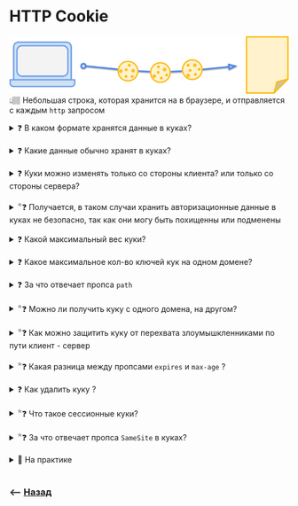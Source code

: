 # HTTP Cookie
![illustration](img/illustration.png)  
👆🏽 Небольшая строка, которая хранится на в браузере, и отправляется с каждым `http` запросом  

<details>
<summary> ❓ В каком формате хранятся данные в куках?</summary>

---

Заголовки куки это обычная строка, которую пишут соблюдая определенные правила, позволяющий записывать и доставать данные в сроку по ключу   

👆 Так как кука это строка, ее можно использовать для хранения json объектов  

---

</details>

<br>

<details>
<summary> ❓ Какие данные обычно хранят в куках? </summary>

---

В основном в куках хранять 

1. Авторизационные данные   
2. Какую-то аналитику  
3. Какие-то данные, необходимые на всех страничках, по типу данных из корзины  

---

</details>

<br>


<details>
<summary> ❓ Куки можно изменять только со стороны клиента? или только со стороны сервера? </summary>

---

Куки можно изменять как со стороны клиента, так и со стороны сервера

---

</details>

<br>

<details>
<summary> <sup>⭐</sup>❓ Получается, в таком случаи хранить авторизационные данные в куках не безопасно, так как они могу быть похищенны или подменены</summary>

---

По факту да, но если при записи куки на сервере установить флаг `http-only`, то клиентские скрипты полностью теряют доступ к этой куке   

---

</details>

<br>

<details>
<summary> ❓ Какой максимальный вес куки? </summary>

---

Не более `4кб`   
👆 Это примерно 4 тыс символов  

---

</details>

<br>

<details>
<summary> ❓ Какое максимальное кол-во ключей кук на одном домене? </summary>

---

🎯 У каждого браузера свои рамки   
🎯 По этому +- 20 ключей считается безопасным значением  
🎯 Дальше уже может работать не стабильно в зависимости от браузера       

---

</details>

<br>

<details>
<summary> ❓ За что отвечает пропса <code>path</code></summary>

---

🎯 `path`, указывает на каких страничках будет доступна кука

---

</details>

<br>

<details>
<summary> <sup>⭐</sup>❓ Можно ли получить куку с одного домена, на другом? </summary>

---

Нет, получить куку с одного домена на другом нельзя    
&emsp;&emsp; 🎯 Но есть возможность получать куку на дочерних поддоменах            
&emsp;&emsp; 🎯 Для этого нужно явно прописать этото в пропсе `domains`      
&emsp;&emsp;&emsp;&emsp; 👆 Поумолчанию кука доступна только в родительском домене   


---

</details>

<br>

<details>
<summary> <sup>⭐</sup>❓ Как можно защитить куку от перехвата злоумышкленниками по пути клиент - сервер</summary>

---

Можно указать в куках флаг `secure`, гарантирующий передачу кук только по защищенному `https` протоколу 

---

</details>

<br>

<details>
<summary> <sup>⭐</sup>❓ Какая разница между пропсами <code>expires</code> и <code>max-age</code> ?</summary>

![illustration](https://raw.githubusercontent.com/webster6667/documentation/master/documentation-data/illustrations/dd-up.svg)

🎯 `expires`, Указывает точную дату удаления кук в формате `date.toUTCString()`

🎯 `max-age`, Указывает через какое кол-во секунд с момента установки куки удалить ее  


<details>
<summary> <sup>⭐</sup>❓ Если указанны оба пропса, когда удалится кука?</summary>

---

Когда указанно в `max-age`, так как у него приоритет

---

</details>

![illustration](https://raw.githubusercontent.com/webster6667/documentation/master/documentation-data/illustrations/dd-down.svg)

</details>

<br>

<details>
<summary> ❓ Как удалить куку ?</summary>

---

Достаточно указать `max-age` 0 или -1

---

</details>

<br>

<details>
<summary> <sup>⭐</sup>❓ Что такое сессионные куки?</summary>

---

🎯 `сессионные куки`, куки в которых при установке не указали дату удаления(`expires|max-age`)    
&emsp;&emsp; 👆 Такие куки удаляться сразу после закрытия браузера

---

</details>

<br>

<details>
<summary> <sup>⭐</sup>❓ За что отвечает пропса <code>SameSite</code> в куках?</summary>

---

`SameSite` запрещает передачу кук на сервер, если запрос произошел с тем же доменном верхнего уровня + 1, как и у сервера, с учетом протокола  

`https://___example.com`

<details>
<summary> <sup>⭐</sup>❓ Какие значения бывают у <code>SameSite</code></summary>

---

🎯 `strict`      
&emsp;&emsp; 👆 Строго запрещает передавать куки запросам с не совпадающими доменом верхнего уровня, + протоколом     

🎯 `lax`        
&emsp;&emsp; 👆 Запрещает передавать только куки при использовании `post` запросов  

🎯 `none`
&emsp;&emsp; 👆 Дает полную свободу отправления кук с разных доменов

---

</details>

`sameSite=lax` дает поверхностную защиту от `csrf` атак, так как есть ряд обходных путей обойти эту защиту, например:  
 
🎯 Изменение метода запроса, используя `get` параметры (так можно делать в симфони)     


---

</details>

<br>
  
<details>
<summary>📗 На практике</summary>

![illustration](https://raw.githubusercontent.com/webster6667/documentation/master/documentation-data/illustrations/dd-up.svg)

🎯 Это удобный инсрумени для авторизации    
🎯 Клиент авторизовался, записал свой код авторизации на беке      
🎯 Бек с каждым запросом с клиента будет его читать и проверять      
🎯 Злоумышленник с клиента получить эту куку не сможет   
&emsp;&emsp; 👆 Так как она записана и читается только на беке 


![illustration](https://raw.githubusercontent.com/webster6667/documentation/master/documentation-data/illustrations/dd-down.svg)

</details>


<br>

### ⟵ **<a href="../../readme.md">Назад</a>**
